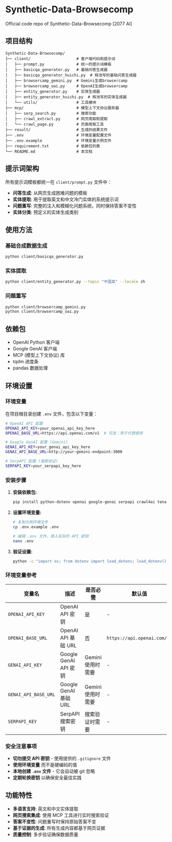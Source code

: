 # Synthetic-Data-Browsecomp
Official code repo of Synthetic-Data-Browsecomp [2077 AI]

## 项目结构

```
Synthetic-Data-Browsecomp/
├── client/                    # 客户端代码和提示词
│   ├── prompt.py              # 统一的提示词模板
│   ├── basicqa_generator.py   # 基础问答生成器
│   ├── basicqa_generator_huichi.py  # 辉池写的基础问答生成器
│   ├── browsercamp_gemini.py  # Gemini生成browsercamp
│   ├── browsercamp_oai.py     # OpenAI生成browsercamp
│   ├── entity_generator.py    # 实体生成器
│   ├── entity_generator_huichi.py  # 辉池写的实体生成器
│   └── utils/                 # 工具模块
├── mcp/                       # 模型上下文协议服务器
│   ├── serp_search.py         # 搜索功能
│   ├── crawl_extract.py       # 网页爬取和提取
│   └── crawl_page.py          # 页面爬取工具
├── result/                    # 生成的结果文件
├── .env                       # 环境变量配置文件
├── .env.example               # 环境变量示例文件
├── requirement.txt            # 依赖包列表
└── README.md                  # 本文档
```

## 提示词架构

所有提示词模板都统一在 `client/prompt.py` 文件中：

- **问答生成**: 从网页生成困难问题的模板
- **实体提取**: 用于提取英文和中文冷门实体的系统提示词
- **问题重写**: 完整的注入和模糊化问题系统，同时保持答案不变性
- **实体分类**: 预定义的实体生成类别

## 使用方法

### 基础合成数据生成
```bash
python client/basicqa_generator.py
```

### 实体提取
```bash
python client/entity_generator.py --topic "中国菜" --locale zh
```

### 问题重写
```bash
python client/browsercamp_gemini.py
python client/browsercamp_oai.py
```

## 依赖包

- OpenAI Python 客户端
- Google GenAI 客户端
- MCP (模型上下文协议) 库
- tqdm 进度条
- pandas 数据处理

## 环境设置

### 环境变量

在项目根目录创建 `.env` 文件，包含以下变量：

```bash
# OpenAI API 配置
OPENAI_API_KEY=your_openai_api_key_here
OPENAI_BASE_URL=https://api.openai.com/v1  # 可选：用于代理使用

# Google GenAI 配置 (Gemini)
GENAI_API_KEY=your_genai_api_key_here
GENAI_API_BASE_URL=http://your-gemini-endpoint:3000

# SerpAPI 配置 (搜索验证)
SERPAPI_KEY=your_serpapi_key_here
```

### 安装步骤

1. **安装依赖包:**
   ```bash
   pip install python-dotenv openai google-genai serpapi crawl4ai tenacity colorlog
   ```

2. **设置环境变量:**
   ```bash
   # 复制示例环境文件
   cp .env.example .env

   # 编辑 .env 文件，填入实际的 API 密钥
   nano .env
   ```

3. **验证设置:**
   ```bash
   python -c "import os; from dotenv import load_dotenv; load_dotenv(); print('环境已加载:', bool(os.getenv('OPENAI_API_KEY')))"
   ```

### 环境变量参考

| 变量名 | 描述 | 是否必需 | 默认值 |
|--------|------|----------|--------|
| `OPENAI_API_KEY` | OpenAI API 密钥 | 是 | - |
| `OPENAI_BASE_URL` | OpenAI API 基础 URL | 否 | `https://api.openai.com/v1` |
| `GENAI_API_KEY` | Google GenAI API 密钥 | Gemini 使用时需要 | - |
| `GENAI_API_BASE_URL` | Google GenAI 基础 URL | Gemini 使用时需要 | - |
| `SERPAPI_KEY` | SerpAPI 搜索密钥 | 搜索验证时需要 | - |

### 安全注意事项

- **切勿提交 API 密钥** - 使用提供的 `.gitignore` 文件
- **使用环境变量** 而不是硬编码的值
- **本地创建 `.env` 文件** - 它会自动被 git 忽略
- **定期轮换密钥** 以确保安全最佳实践

## 功能特性

- **多语言支持**: 英文和中文实体提取
- **网页搜索集成**: 使用 MCP 工具进行实时搜索验证
- **答案不变性**: 问题重写时保持原始答案不变
- **基于证据的生成**: 所有生成内容都基于网页证据
- **质量控制**: 多步验证确保数据质量
